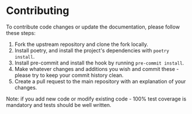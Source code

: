 # Contributing

To contribute code changes or update the documentation, please follow these steps:

1. Fork the upstream repository and clone the fork locally.
2. Install poetry, and install the project's dependencies with `poetry install`.
3. Install pre-commit and install the hook by running `pre-commit install`.
4. Make whatever changes and additions you wish and commit these - please try to keep your commit history clean.
5. Create a pull request to the main repository with an explanation of your changes.

Note: if you add new code or modify existing code - 100% test coverage is mandatory and tests should be well written.
